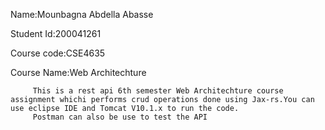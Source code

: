 Name:Mounbagna Abdella Abasse

Student Id:200041261

Course code:CSE4635

Course Name:Web Architechture

         This is a rest api 6th semester Web Architechture course assignment whichi performs crud operations done using Jax-rs.You can use eclipse IDE and Tomcat V10.1.x to run the code. 
         Postman can also be use to test the API

